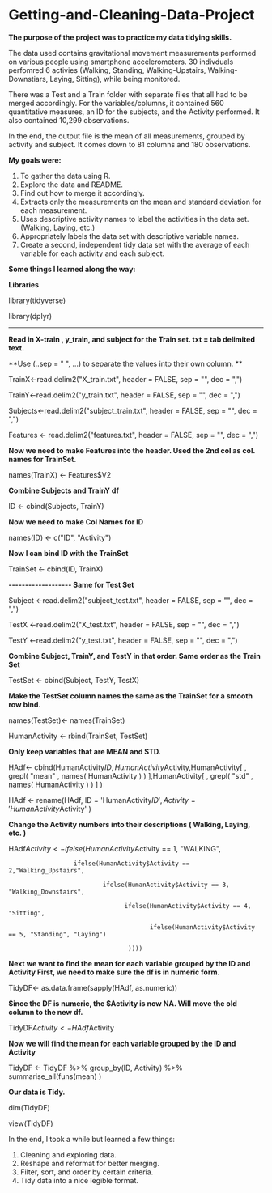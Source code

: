 # Getting-and-Cleaning-Data-Project
**The purpose of the project was to practice my data tidying skills.**

The data used contains gravitational movement measurements performed on various people using smartphone accelerometers. 30 indivduals perfomred 6 activies (Walking, Standing, Walking-Upstairs, Walking-Downstiars, Laying, Sitting), while being monitored. 

There was a Test and a Train folder with separate files that all had to be merged accordingly. 
For the variables/columns, it contained 560 quantitative measures, an ID for the subjects, and the Activity performed.
It also contained 10,299 observations.

In the end, the output file is the mean of all measurements, grouped by activity and subject. It comes down to 81 columns and 180 observations. 

**My goals were:**

1.	To gather the data using R.
2.	Explore the data and README.
3.	Find out how to merge it accordingly.
4.	Extracts only the measurements on the mean and standard deviation for each measurement.
5.	Uses descriptive activity names to label the activities in the data set. (Walking, Laying, etc.)
6.	Appropriately labels the data set with descriptive variable names.
7.	Create a second, independent tidy data set with the average of each variable for each activity and each subject.

    

**Some things I learned along the way:**

**Libraries**

library(tidyverse)

library(dplyr)

----------------------------------------------------------------

**Read in X-train , y_train, and subject for the Train set. 
txt = tab delimited text.** 

**Use (..sep = "  ", ...) to separate the values into their own column. **


TrainX<-read.delim2("X_train.txt", header = FALSE, sep = "", dec = ",")

TrainY<-read.delim2("y_train.txt", header = FALSE, sep = "", dec = ",")

Subjects<-read.delim2("subject_train.txt", header = FALSE, sep = "", dec = ",")

Features <- read.delim2("features.txt", header = FALSE, sep = "", dec = ",")


**Now we need to make Features into the header. Used the 2nd col as col. names for TrainSet.**

names(TrainX) <- Features$V2

**Combine Subjects and TrainY df**

ID <- cbind(Subjects, TrainY)

**Now we need to make Col Names for ID**

names(ID) <- c("ID", "Activity")

**Now I can bind ID with the TrainSet**

TrainSet <- cbind(ID, TrainX)

**------------------- Same for Test Set**

Subject <-read.delim2("subject_test.txt", header = FALSE, sep = "", dec = ",")

TestX <-read.delim2("X_test.txt", header = FALSE, sep = "", dec = ",")

TestY <-read.delim2("y_test.txt", header = FALSE, sep = "", dec = ",")

**Combine Subject, TrainY, and TestY in that order. Same order as the Train Set**

TestSet <- cbind(Subject, TestY, TestX)

**Make the TestSet column names the same as the TrainSet for a smooth row bind.** 

names(TestSet)<- names(TrainSet)

HumanActivity <- rbind(TrainSet, TestSet)

**Only keep variables that are MEAN and STD.**

HAdf<- cbind(HumanActivity$ID, HumanActivity$Activity,HumanActivity[ , grepl( "mean" , names( HumanActivity ) ) ],HumanActivity[ , grepl( "std" , names( HumanActivity ) ) ] )

HAdf <- rename(HAdf, ID = 'HumanActivity$ID',Activity = 'HumanActivity$Activity' )

**Change the Activity numbers into their descriptions ( Walking, Laying, etc. )**

HAdf$Activity <- ifelse(HumanActivity$Activity == 1, "WALKING",
                      
                      ifelse(HumanActivity$Activity == 2,"Walking_Upstairs", 
                              
                              ifelse(HumanActivity$Activity == 3, "Walking_Downstairs", 
                                    
                                    ifelse(HumanActivity$Activity == 4, "Sitting",
                                           
                                           ifelse(HumanActivity$Activity == 5, "Standing", "Laying")
                                     
                                     ))))

**Next we want to find the mean for each variable grouped by the ID and Activity 
First, we need to make sure the df is in numeric form.**

TidyDF<- as.data.frame(sapply(HAdf, as.numeric))

**Since the DF is numeric, the $Activity is now NA. Will move the old column to the new df.**

TidyDF$Activity <- HAdf$Activity

**Now we will find the mean for each variable grouped by the ID and Activity**

TidyDF <- TidyDF %>% group_by(ID, Activity) %>% summarise_all(funs(mean) )

**Our data is Tidy.**

dim(TidyDF)

view(TidyDF)


In the end, I took a while but learned a few things:

1.	Cleaning and exploring data.
2.	Reshape and reformat for better merging.
3.	Filter, sort, and order by certain criteria. 
4.	Tidy data into a nice legible format. 


